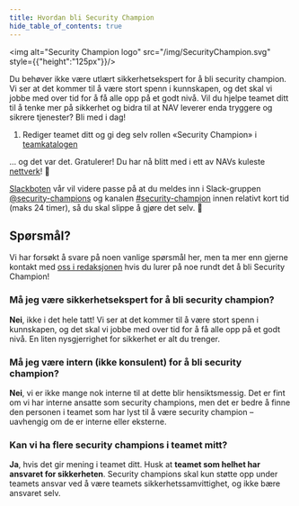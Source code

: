 ```yaml
---
title: Hvordan bli Security Champion
hide_table_of_contents: true
---
```


<img alt="Security Champion logo" src="/img/SecurityChampion.svg" style={{"height":"125px"}}/>

Du behøver ikke være utlært sikkerhetsekspert for å bli security champion. Vi ser at det kommer til å være stort spenn i kunnskapen, og det skal vi jobbe med over tid for å få alle opp på et godt nivå. Vil du hjelpe teamet ditt til å tenke mer på sikkerhet og bidra til at NAV leverer enda tryggere og sikrere tjenester? Bli med i dag!

1. Rediger teamet ditt og gi deg selv rollen «Security Champion» i [teamkatalogen](https://teamkatalog.nais.adeo.no/)

… og det var det. Gratulerer! Du har nå blitt med i ett av NAVs kuleste [nettverk](/docs/om-security-champions)! 🥳

[Slackboten](https://github.com/navikt/security-champion-slackbot) vår vil videre passe på at du meldes inn i Slack-gruppen [@security-champions](https://app.slack.com/client/T5LNAMWNA/browse-user-groups/user_groups/S01MX7W3LB0) og kanalen [#security-champion](https://nav-it.slack.com/archives/CN8N938K1) innen relativt kort tid (maks 24 timer), så du skal slippe å gjøre det selv. 🙂

## Spørsmål?

Vi har forsøkt å svare på noen vanlige spørsmål her, men ta mer enn gjerne kontakt med [oss i redaksjonen](https://teamkatalog.nais.adeo.no/team/b5915f11-0740-4a2e-b767-6ac5c407e9c7) hvis du lurer på noe rundt det å bli Security Champion!

### Må jeg være sikkerhetsekspert for å bli security champion?

**Nei**, ikke i det hele tatt! Vi ser at det kommer til å være stort spenn i kunnskapen, og det skal vi jobbe med over tid for å få alle opp på et godt nivå. En liten nysgjerrighet for sikkerhet er alt du trenger.

### Må jeg være intern (ikke konsulent) for å bli security champion?

**Nei**, vi er ikke mange nok interne til at dette blir hensiktsmessig. Det er fint om vi har interne ansatte som security champions, men det er bedre å finne den personen i teamet som har lyst til å være security champion – uavhengig om de er interne eller eksterne.

### Kan vi ha flere security champions i teamet mitt?

**Ja**, hvis det gir mening i teamet ditt. Husk at **teamet som helhet har ansvaret for sikkerheten**. Security champions skal kun støtte opp under teamets ansvar ved å være teamets sikkerhetssamvittighet, og ikke bære ansvaret selv.
